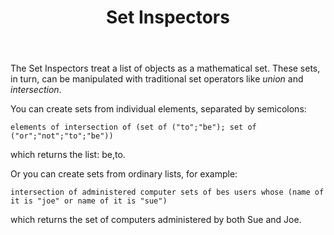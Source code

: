 ﻿---
title: Set Inspectors
---

The Set Inspectors treat a list of objects as a mathematical set. 
These sets, in turn, can be manipulated with traditional set operators like *union* and *intersection*. 


You can create sets from individual elements, separated by semicolons:

```
elements of intersection of (set of ("to";"be"); set of ("or";"not";"to";"be"))
```

which returns the list: be,to.


Or you can create sets from ordinary lists, for example:

```
intersection of administered computer sets of bes users whose (name of it is "joe" or name of it is "sue")
```

which returns the set of computers administered by both Sue and Joe.